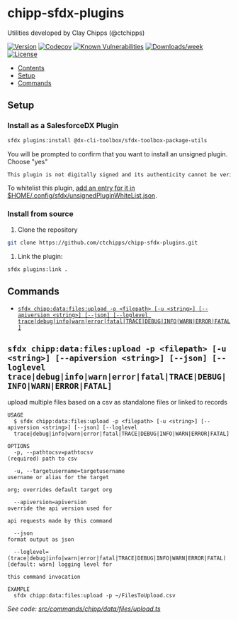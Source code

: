 # chipp-sfdx-plugins

Utilities developed by Clay Chipps (@ctchipps)

[![Version](https://img.shields.io/npm/v/chipp-sfdx-plugins.svg)](https://npmjs.org/package/chipp-sfdx-plugins)
[![Codecov](https://codecov.io/gh/ctchipps/chipp-sfdx-plugins/branch/master/graph/badge.svg)](https://codecov.io/gh/ctchipps/chipp-sfdx-plugins)
[![Known Vulnerabilities](https://snyk.io/test/github/ctchipps/chipp-sfdx-plugins/badge.svg)](https://snyk.io/test/github/ctchipps/chipp-sfdx-plugins)
[![Downloads/week](https://img.shields.io/npm/dw/chipp-sfdx-plugins.svg)](https://npmjs.org/package/chipp-sfdx-plugins)
[![License](https://img.shields.io/npm/l/chipp-sfdx-plugins.svg)](https://github.com/ctchipps/chipp-sfdx-plugins/blob/master/package.json)

<!-- toc -->
* [Contents](#contents)
* [Setup](#setup)
* [Commands](#commands)
<!-- tocstop -->
<!-- install -->

## Setup

### **Install as a SalesforceDX Plugin**

```bash  
sfdx plugins:install @dx-cli-toolbox/sfdx-toolbox-package-utils
```

You will be prompted to confirm that you want to install an unsigned plugin. Choose "yes"

```bash
This plugin is not digitally signed and its authenticity cannot be verified. Continue installation y/n?: y
```

To whitelist this plugin, [add an entry for it in $HOME/.config/sfdx/unsignedPluginWhiteList.json](https://developer.salesforce.com/blogs/2017/10/salesforce-dx-cli-plugin-update.html).

### **Install from source**

1. Clone the repository

```bash  
git clone https://github.com/ctchipps/chipp-sfdx-plugins.git
```

1. Link the plugin:

```bash
sfdx plugins:link .
```

## Commands

<!-- commands -->
* [`sfdx chipp:data:files:upload -p <filepath> [-u <string>] [--apiversion <string>] [--json] [--loglevel trace|debug|info|warn|error|fatal|TRACE|DEBUG|INFO|WARN|ERROR|FATAL]`](#sfdx-chippdatafilesupload--p-filepath--u-string---apiversion-string---json---loglevel-tracedebuginfowarnerrorfataltracedebuginfowarnerrorfatal)

## `sfdx chipp:data:files:upload -p <filepath> [-u <string>] [--apiversion <string>] [--json] [--loglevel trace|debug|info|warn|error|fatal|TRACE|DEBUG|INFO|WARN|ERROR|FATAL]`

upload multiple files based on a csv as standalone files or linked to records

```
USAGE
  $ sfdx chipp:data:files:upload -p <filepath> [-u <string>] [--apiversion <string>] [--json] [--loglevel 
  trace|debug|info|warn|error|fatal|TRACE|DEBUG|INFO|WARN|ERROR|FATAL]

OPTIONS
  -p, --pathtocsv=pathtocsv                                                         (required) path to csv

  -u, --targetusername=targetusername                                               username or alias for the target
                                                                                    org; overrides default target org

  --apiversion=apiversion                                                           override the api version used for
                                                                                    api requests made by this command

  --json                                                                            format output as json

  --loglevel=(trace|debug|info|warn|error|fatal|TRACE|DEBUG|INFO|WARN|ERROR|FATAL)  [default: warn] logging level for
                                                                                    this command invocation

EXAMPLE
  sfdx chipp:data:files:upload -p ~/FilesToUpload.csv
```

_See code: [src/commands/chipp/data/files/upload.ts](https://github.com/ctchipps/chipp-sfdx-plugins/blob/v0.1.0/src/commands/chipp/data/files/upload.ts)_
<!-- commandsstop -->
